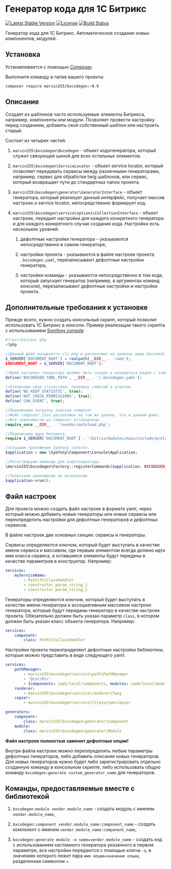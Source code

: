 Генератор кода для 1С Битрикс
==================================

[![Latest Stable Version](https://poser.pugx.org/marvin255/bxcodegen/v/stable.png)](https://packagist.org/packages/marvin255/bxcodegen)
[![License](https://poser.pugx.org/marvin255/bxcodegen/license.svg)](https://packagist.org/packages/marvin255/bxcodegen)
[![Build Status](https://travis-ci.org/marvin255/bxcodegen.svg?branch=master)](https://travis-ci.org/marvin255/bxcodegen)

Генератор кода для 1С Битрикс. Автоматическое создание новых компонентов, модулей.



Установка
---------

Устанавливается с помощью [Composer](https://getcomposer.org/doc/00-intro.md).

Выполните команду в папке вашего проекта:

```
composer require marvin255/bxcodegen:~0.9
```



Описание
--------

Создает из шаблонов часто используемые элементы Битрикса, например, компоненты или модули. Позволяет провести настройку перед созданием, добавить свой собственный шаблон или настроить старый.

Состоит из четырех частей:

1. `marvin255\bxcodegen\Bxcodegen` - объект кодогенератора, который служит связующей шиной для всех остальных элементов.

2. `marvin255\bxcodegen\ServiceLocator` - объект service locator, который позволяет передавать сервисы между различными генераторами, например, сервис для обработки twig шаблонов, или сервис, который возвращает пути до стандартных папок проекта.

3. `marvin255\bxcodegen\generator\GeneratorInterface` - объект генератора, который реализует данный интерфейс, получает массив настроек и service locator, непосредственно формирует код.

4. `marvin255\bxcodegen\service\options\CollectionInterface` - объект настроек, передает настройки для каждого конкретного генератора и для каждого конкретного случая создания кода. Настройки есть нескольких уровней:

    1. дефолтные настройки генератора - указываются непосредственно в самом генераторе,

    2. настройки проекта - указываются в файле настроек проекта `.bxcodegen.yaml`, перезаписывают дефолтные настройки генератора,

    3. настройки команды - указываются непосредственно в том коде, который запускает генератор (например, в аргументах команд консоли), перезаписывают дефолтные настройки и настройки проекта.



Дополнительные требования к установке
-------------------------------------

Прежде всего, нужно создать консольный скрипт, который позволит использовать 1С Битрикс в консоли. Пример реализации такого скрипта с использованием [Symfony console](https://github.com/symfony/console):

```php
#!/usr/bin/env php
<?php

//Данный файл называется cli.php и расположен на уровень выше document root веб-сервера (папка web).
$_SERVER['DOCUMENT_ROOT'] = realpath(__DIR__ . '/web');
$DOCUMENT_ROOT = $_SERVER['DOCUMENT_ROOT'];

//Файл настроек генератора должен быть создан и находиться рядом с этим скриптом.
define('BXCODEGEN_YAML_PATH', __DIR__ . '/.bxcodegen.yaml');

//Отключаем сбор статистики, проверку событий и агентов.
define('NO_KEEP_STATISTIC', true);
define('NOT_CHECK_PERMISSIONS', true);
define('CHK_EVENT', true);

//Подключаем загрузку классов composer.
//Файл composer.json расположен на том же уровне, что и данный файл.
//Все зависимости из composer установлены.
require_once __DIR__ . '/vendor/autoload.php';

//Подключаем ядро битрикса.
require $_SERVER['DOCUMENT_ROOT'] . '/bitrix/modules/main/include/prolog_before.php';

//Создаем приложение Symfony console.
$application = new \Symfony\Component\Console\Application;

//Регистрируем команды для кодогенератора.
\marvin255\bxcodegen\Factory::registerCommands($application, BXCODEGEN_YAML_PATH);

//Запускаем приложение на исполнение.
$application->run();
```



Файл настроек
-------------

Для проекта можно создать файл настроек в формате yaml, через который можно добавить новые генераторы или новые сервисы или переопределить настройки для дефолтных генераторов и дефолтных сервисов.

В файле настроек две основных секции: сервисы и генераторы.

Сервисы определяются ключом, который будет выступать в качестве имени сервиса и массивом, где первым элементом всегда должно идти имя класса сервиса, а оставшиеся элементы будут переданы в качестве параметров в конструктор. Например:

```yaml
services:
    myServiceName:
        - Path\To\ClassHandler
        - constructor_param_string_1
        - constructor_param_string_2
```

Генераторы определяются ключом, который будет выступать в качестве имени генератора и ассоциативным массивом настроек генератора, которые будут переданы генератору в качестве настроек проекта. Обязательно должен быть указан параметр `class`, в котором должен быть указан класс объекта генератора. Например:

```yaml
services:
    component:
        class: Path\To\ClassHandler
```

Настройки проекта переопределяют дефолтные настройки библиотеки, которые можно представить в виде следующего yaml:

```yaml
services:
    pathManager:
        - marvin255\bxcodegen\service\path\PathManager
        - '@currDir'
        - {components: /web/local/components, modules: /web/local/modules}
    renderer:
        - marvin255\bxcodegen\service\renderer\Twig
    copier:
        - marvin255\bxcodegen\service\filesystem\Copier

generators:
    component:
        class: marvin255\bxcodegen\generator\Component
    module:
        class: marvin255\bxcodegen\generator\Module
```

**Файл настроек полностью заменит дефолтные опции!**

Внутри файла настроек можно переопределить любые параметры дефолтных генераторов, либо добавить описания новых генераторов. Для новых генераторов нужно будет либо зарегистрировать отдельно созданную команду в консольном скрипте, либо использовать общую команду `bxcodegen:generate custom_generator_name` для генераторов.



Команды, предоставляемые вместе с библиотекой
---------------------------------------------

1. `bxcodegen:module vendor.module_name` - создать модуль с именем `vendor.module_name`,

2. `bxcodegen:component vendor.module_name:component_name` - создать компонент с именем `vendor.module_name:component_name`,

3. `bxcodegen:generate module -o name=vendor.module_name` - создать код с использованием кастомного генератора указанного в первом параметре, все настройки передаются с помощью ключа `-o`, в значениях которого лежит пара `имя опции=значение опции`, разделенная символом `=`.
